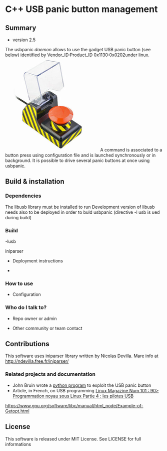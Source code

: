 # C++ USB panic button management #

## Summary ##
* version 2.5

The usbpanic _daemon_ allows to use the gadget USB panic button (see below) identified by Vendor_ID:Product_ID 0x1130:0x0202under linux.
![USB panic button](./usbpanicbutton.jpg)
A command is associated to a button press using configuration file and is launched synchronously or in background.
It is possible to drive several panic buttons at once using usbpanic.

## Build & installation ##
### Dependencies ###
The libusb library must be installed to run
Development version of libusb needs also to be deployed in order to buld usbpanic (directive -l usb is ued during build)

### Build ###



-lusb

iniparser


* Deployment instructions

-

### How to use ###


* Configuration


### Who do I talk to? ###



* Repo owner or admin

* Other community or team contact

## Contributions ##

This software uses iniparser library written by Nicolas Devilla.
Mare info at http://ndevilla.free.fr/iniparser/

### Related projects and documentation ###

* John Bruin wrote a [python program](http://www.johnbruin.net/index.php/2008/11/30/new-software-for-your-usb-panic-button/) to exploit the USB panic button
* Article, in French, on USB programming [Linux Magazine Num 101 : 90> Programmation noyau sous Linux Partie 4 : les pilotes USB](http://ed-diamond.com/produit.php?ref=lmag101&id_rubrique=1&caracteristique=1-2-&caracdisp=2-3-)

https://www.gnu.org/software/libc/manual/html_node/Example-of-Getopt.html

## License ##
This software is released under MIT License. See LICENSE for full informations
